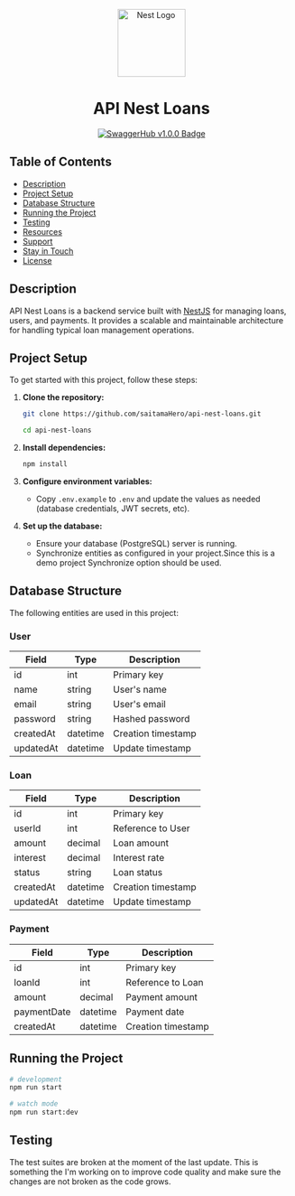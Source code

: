 <p align="center">
  <img src="https://nestjs.com/img/logo-small.svg" width="120" alt="Nest Logo" />
</p>

<h1 align="center">API Nest Loans</h1>

<p align="center">
<a href="https://app.swaggerhub.com/apis/1111172/BANFONDESA-Loans-API/1.0.0">
  <img src="https://img.shields.io/badge/SwaggerHub-v1.0.0-blue.svg" alt="SwaggerHub v1.0.0 Badge">
</a>
</p>

## Table of Contents

- [Description](#description)
- [Project Setup](#project-setup)
- [Database Structure](#database-structure)
- [Running the Project](#running-the-project)
- [Testing](#testing)
- [Resources](#resources)
- [Support](#support)
- [Stay in Touch](#stay-in-touch)
- [License](#license)

## Description

API Nest Loans is a backend service built with [NestJS](https://nestjs.com/) for managing loans, users, and payments. It provides a scalable and maintainable architecture for handling typical loan management operations.

## Project Setup

To get started with this project, follow these steps:

1. **Clone the repository:**

   ```bash
   git clone https://github.com/saitamaHero/api-nest-loans.git

   cd api-nest-loans
   ```

2. **Install dependencies:**

   ```bash
   npm install
   ```

3. **Configure environment variables:**
   - Copy `.env.example` to `.env` and update the values as needed (database credentials, JWT secrets, etc).

4. **Set up the database:**
   - Ensure your database (PostgreSQL) server is running.
   - Synchronize entities as configured in your project.Since this is a demo project Synchronize option should be used.

## Database Structure

The following entities are used in this project:

### User

| Field     | Type     | Description        |
| --------- | -------- | ------------------ |
| id        | int      | Primary key        |
| name      | string   | User's name        |
| email     | string   | User's email       |
| password  | string   | Hashed password    |
| createdAt | datetime | Creation timestamp |
| updatedAt | datetime | Update timestamp   |

### Loan

| Field     | Type     | Description        |
| --------- | -------- | ------------------ |
| id        | int      | Primary key        |
| userId    | int      | Reference to User  |
| amount    | decimal  | Loan amount        |
| interest  | decimal  | Interest rate      |
| status    | string   | Loan status        |
| createdAt | datetime | Creation timestamp |
| updatedAt | datetime | Update timestamp   |

### Payment

| Field     | Type     | Description        |
| --------- | -------- | ------------------ |
| id        | int      | Primary key        |
| loanId    | int      | Reference to Loan  |
| amount    | decimal  | Payment amount     |
| paymentDate    | datetime | Payment date       |
| createdAt | datetime | Creation timestamp |

## Running the Project

```bash
# development
npm run start

# watch mode
npm run start:dev
```

## Testing

The test suites are broken at the moment of the last update. This is something the I'm working on to improve code quality and make sure the changes are not broken as the code grows.